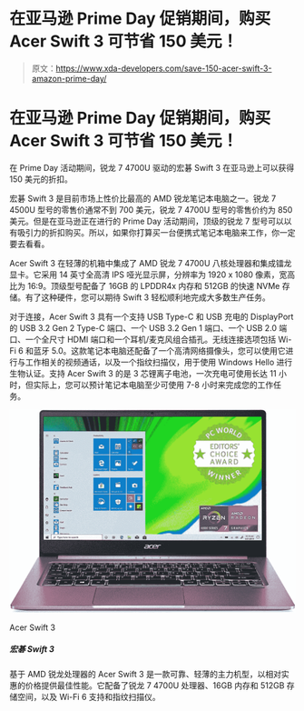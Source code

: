 # 在亚马逊 Prime Day 促销期间，购买 Acer Swift 3 可节省 150 美元！

> 原文：<https://www.xda-developers.com/save-150-acer-swift-3-amazon-prime-day/>

# 在亚马逊 Prime Day 促销期间，购买 Acer Swift 3 可节省 150 美元！

在 Prime Day 活动期间，锐龙 7 4700U 驱动的宏碁 Swift 3 在亚马逊上可以获得 150 美元的折扣。

宏碁 Swift 3 是目前市场上性价比最高的 AMD 锐龙笔记本电脑之一。锐龙 7 4500U 型号的零售价通常不到 700 美元，锐龙 7 4700U 型号的零售价约为 850 美元。但是在亚马逊正在进行的 Prime Day 活动期间，顶级的锐龙 7 型号可以以有吸引力的折扣购买。所以，如果你打算买一台便携式笔记本电脑来工作，你一定要去看看。

Acer Swift 3 在轻薄的机箱中集成了 AMD 锐龙 7 4700U 八核处理器和集成镭龙显卡。它采用 14 英寸全高清 IPS 哑光显示屏，分辨率为 1920 x 1080 像素，宽高比为 16:9。顶级型号配备了 16GB 的 LPDDR4x 内存和 512GB 的快速 NVMe 存储。有了这种硬件，您可以期待 Swift 3 轻松顺利地完成大多数生产任务。

对于连接，Acer Swift 3 具有一个支持 USB Type-C 和 USB 充电的 DisplayPort 的 USB 3.2 Gen 2 Type-C 端口、一个 USB 3.2 Gen 1 端口、一个 USB 2.0 端口、一个全尺寸 HDMI 端口和一个耳机/麦克风组合插孔。无线连接选项包括 Wi-Fi 6 和蓝牙 5.0。这款笔记本电脑还配备了一个高清网络摄像头，您可以使用它进行与工作相关的视频通话，以及一个指纹扫描仪，用于使用 Windows Hello 进行生物认证。支持 Acer Swift 3 的是 3 芯锂离子电池，一次充电可使用长达 11 小时，但实际上，您可以预计笔记本电脑至少可使用 7-8 小时来完成您的工作任务。

 <picture>![The AMD Ryzen-powered Acer Swift 3 is a reliable, thin-and-light workhorse that offers optimal performance at a relatively affordable price. It packs a Ryzen 7 4700U processor, 16GB of RAM, and 512GB of storage, along with Wi-Fi 6 support and a fingerprint scanner.](img/e9ac3491640fa3667dbddf5719d0addf.png)</picture> 

Acer Swift 3

##### 宏碁 Swift 3

基于 AMD 锐龙处理器的 Acer Swift 3 是一款可靠、轻薄的主力机型，以相对实惠的价格提供最佳性能。它配备了锐龙 7 4700U 处理器、16GB 内存和 512GB 存储空间，以及 Wi-Fi 6 支持和指纹扫描仪。